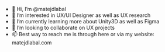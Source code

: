 - 👋 Hi, I’m @matejdlabal
- 👀 I’m interested in UX/UI Designer as well as UX research
- 🌱 I’m currently learning more about Unity3D as well as Figma
- 💞️ I’m looking to collaborate on UX projects
- 📫 Best way to reach me is through here or via my website: matejdlabal.com

<!---
matejdlabal/matejdlabal is a ✨ special ✨ repository because its `README.md` (this file) appears on your GitHub profile.
You can click the Preview link to take a look at your changes.
--->
